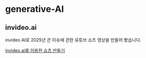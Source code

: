 # generative-AI

## invideo.ai
invideo AI로 2025년 큰 이슈에 관한 유튜브 쇼츠 영상을 만들어 봤습니다.

[invideo.ai를 이용한 쇼츠 만들기](https://www.band.us/band/97542809/member/ZNUCALGD3SWRIS6YQ5ZRKS5TJU%3D%3D%3D%3D%3D%3D/post#)
